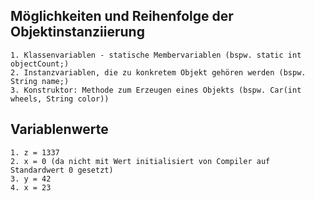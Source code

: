 ## Möglichkeiten und Reihenfolge der Objektinstanziierung

	1. Klassenvariablen - statische Membervariablen (bspw. static int objectCount;)
	2. Instanzvariablen, die zu konkretem Objekt gehören werden (bspw. String name;)
	3. Konstruktor: Methode zum Erzeugen eines Objekts (bspw. Car(int wheels, String color))

## Variablenwerte

	1. z = 1337
	2. x = 0 (da nicht mit Wert initialisiert von Compiler auf Standardwert 0 gesetzt)
	3. y = 42
	4. x = 23